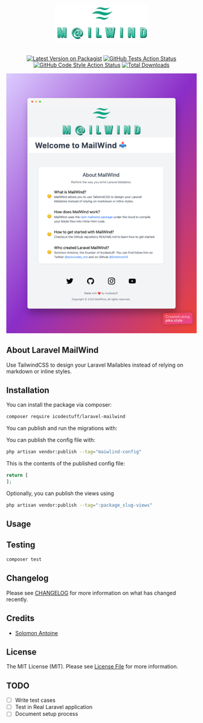<p align="center"><img src="https://github.com/icodestuff-io/laravel-mailwind/blob/main/mailwind-logo-transparent.png?raw=true" alt="Laravel Enum" width="250" style="margin-bottom: 20px"></p>
<p align="center">
<a href="https://packagist.org/packages/icodestuff/laravel-mailwind"><img src="https://img.shields.io/packagist/v/icodestuff/laravel-mailwind.svg?style=flat-square" alt="Latest Version on Packagist"></a>
<a href="https://packagist.org/packages/bensampo/laravel-enum"><img src="https://img.shields.io/github/workflow/status/icodestuff-io/laravel-mailwind/run-tests?label=tests" alt="GitHub Tests Action Status"></a>
<a href="https://github.com/icodestuff-io/laravel-mailwind/actions?query=workflow%3A'Fix+PHP+code+style+issues'+branch%3Amain'"><img src="https://img.shields.io/github/workflow/status/icodestuff-io/laravel-mailwind/Fix%20PHP%20code%20style%20issues?label=code%20style" alt="GitHub Code Style Action Status"></a>
<a href="https://packagist.org/packages/icodestuff/laravel-mailwind"><img src="https://img.shields.io/packagist/dt/icodestuff/laravel-mailwind..svg?style=flat-square" alt="Total Downloads"></a>
</p>

![mailwind-example](./mailwind-screenshot.png)

## About Laravel MailWind
Use TailwindCSS to design your Laravel Mailables instead of relying on markdown or inline styles.


## Installation

You can install the package via composer:

```bash
composer require icodestuff/laravel-mailwind
```

You can publish and run the migrations with:


You can publish the config file with:

```bash
php artisan vendor:publish --tag="maiwlind-config"
```

This is the contents of the published config file:

```php
return [
];
```

Optionally, you can publish the views using

```bash
php artisan vendor:publish --tag=":package_slug-views"
```

## Usage

## Testing

```bash
composer test
```

## Changelog

Please see [CHANGELOG](CHANGELOG.md) for more information on what has changed recently.

## Credits

- [Solomon Antoine](https://github.com/solomon04)

## License

The MIT License (MIT). Please see [License File](LICENSE.md) for more information.

## TODO
- [ ] Write test cases
- [ ] Test in Real Laravel application
- [ ] Document setup process
